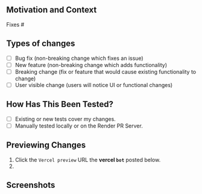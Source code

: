 <!-- SUMMARIZE your changes in the Title above. Provide details here. -->

## Motivation and Context

<!-- EXPLAIN why this change is required. Link issues via "Fixes #" or "Helps with #". -->

Fixes #

## Types of changes

<!-- CHECK all the boxes that apply, replacing "[ ]" with "[x]". -->

- [ ] Bug fix (non-breaking change which fixes an issue)
- [ ] New feature (non-breaking change which adds functionality)
- [ ] Breaking change (fix or feature that would cause existing functionality to change)
- [ ] User visible change (users will notice UI or functional changes)

## How Has This Been Tested?

<!-- CHECK all the boxes that apply, replacing "[ ]" with "[x]". -->

- [ ] Existing or new tests cover my changes.
- [ ] Manually tested locally or on the Render PR Server.

## Previewing Changes

<!-- DELETE THIS SECTION IF THERE ARE NO VISIBLE CHANGES. -->
<!-- DETAIL steps to preview user visible changes on the Render PR server. -->
<!-- Tip: You can replace the first step with a direct link. -->

1. Click the `Vercel preview` URL the **vercel `bot`** posted below.
2.

## Screenshots

<!-- DELETE THIS SECTION IF THERE ARE NO VISIBLE CHANGES. -->
<!-- ATTACH screenshots for user visible changes. -->
